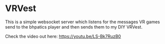 # VRVest
This is a simple websocket server which listens for the messages VR games send to the bhpatics player
and then sends them to my DIY VRVest.

Check the video out here: 
https://youtu.be/LS-Bk7RuzB0
